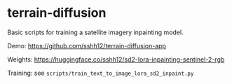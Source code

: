# terrain-diffusion

Basic scripts for training a satellite imagery inpainting model.

Demo: https://github.com/sshh12/terrain-diffusion-app

Weights: https://huggingface.co/sshh12/sd2-lora-inpainting-sentinel-2-rgb

Training: see `scripts/train_text_to_image_lora_sd2_inpaint.py`
